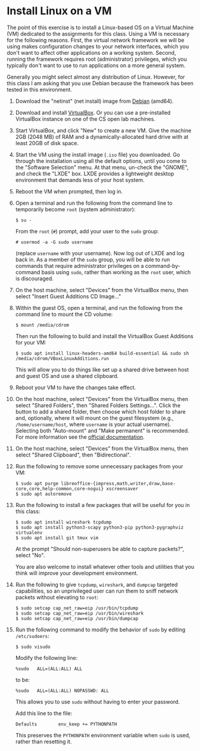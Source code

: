# Install Linux on a VM

The point of this exercise is to install a Linux-based OS on a Virtual Machine
(VM) dedicated to the assignments for this class.  Using a VM is necessary for
the following reasons.  First, the virtual network framework we will be using
makes configuration changes to your network interfaces, which you don't want to
affect other applications on a working system.  Second, running the framework
requires root (administrator) privileges, which you typically don't want to use
to run applications on a more general system.

Generally you might select almost any distribution of Linux.  However, for this
class I am asking that you use Debian because the framework has been tested in
this environment.  

1. Download the "netinst" (net install) image from
   [Debian](https://www.debian.org/download) (amd64).

2. Download and install
   [VirtualBox](https://www.virtualbox.org/wiki/Downloads).  Or you can use a
   pre-installed VirtualBox instance on one of the CS open lab machines.

3. Start VirtualBox, and click "New" to create a new VM.  Give the machine 2GB
   (2048 MB) of RAM and a dynamically-allocated hard drive with at least 20GB
   of disk space.

4. Start the VM using the install image (`.iso` file) you downloaded.  Go
   through the installation using all the default options, until you come to
   the "Software Selection" menu.  At that menu, un-check the "GNOME", and
   check the "LXDE" box. LXDE provides a lightweight desktop environment that
   demands less of your host system.

5. Reboot the VM when prompted, then log in.

6. Open a terminal and run the following from the command line to temporarily
   become `root` (system administrator):

   ```
   $ su -
   ```

   From the `root` (`#`) prompt, add your user to the `sudo` group:

   ```
   # usermod -a -G sudo username
   ```

   (replace `username` with your username).  Now log out of LXDE and log back
   in.  As a member of the `sudo` group, you will be able to run commands that
   require administrator privileges on a command-by-command basis using `sudo`,
   rather than working as the `root` user, which is discouraged.

7. On the host machine, select "Devices" from the VirtualBox menu, then select
   "Insert Guest Additions CD Image..."
   
8. Within the guest OS, open a terminal, and run the following from the command
   line to mount the CD volume:
   
   ```
   $ mount /media/cdrom
   ```
   
   Then run the following to build and install the VirtualBox Guest Additions
   for your VM:
   
   ```
   $ sudo apt install linux-headers-amd64 build-essential && sudo sh /media/cdrom/VBoxLinuxAdditions.run
   ```

   This will allow you to do things like set up a shared drive between host and
   guest OS and use a shared clipboard.

9. Reboot your VM to have the changes take effect.

10. On the host machine, select "Devices" from the VirtualBox menu, then select
    "Shared Folders", then "Shared Folders Settings...".  Click the button to
    add a shared folder, then choose which host folder to share and, optionally,
    where it will mount on the guest filesystem (e.g., `/home/username/host`, where
    `username` is your actual username).  Selecting both "Auto-mount" and
    "Make permanent" is recommended.  For more information see the [official
    documentation](https://docs.oracle.com/en/virtualization/virtualbox/6.0/user/sharedfolders.html).
   
11. On the host machine, select "Devices" from the VirtualBox menu, then select
    "Shared Clipboard", then "Bidirectional".

12. Run the following to remove some unnecessary
    packages from your VM:

    ```
    $ sudo apt purge libreoffice-{impress,math,writer,draw,base-core,core,help-common,core-nogui} xscreensaver
    $ sudo apt autoremove
    ```

13. Run the following to install a few packages that will be useful for you in
    this class:

    ```
    $ sudo apt install wireshark tcpdump
    $ sudo apt install python3-scapy python3-pip python3-pygraphviz virtualenv
    $ sudo apt install git tmux vim
    ```

    At the prompt "Should non-superusers be able to capture packets?", select
    "No".

    You are also welcome to install whatever other tools and utilities that you
    think will improve your development environment.

14. Run the following to give `tcpdump`, `wireshark`, and `dumpcap` targeted capabilities,
    so an unprivileged user can run them to sniff network packets without elevating to `root`:
    ```
    $ sudo setcap cap_net_raw=eip /usr/bin/tcpdump
    $ sudo setcap cap_net_raw=eip /usr/bin/wireshark
    $ sudo setcap cap_net_raw=eip /usr/bin/dumpcap
    ```

15. Run the following command to modify the behavior of `sudo` by editing
    `/etc/sudoers`:

    ```
    $ sudo visudo
    ```

    Modify the following line:
    ```
    %sudo   ALL=(ALL:ALL) ALL
    ```
    to be:
    ```
    %sudo   ALL=(ALL:ALL) NOPASSWD: ALL
    ```
    This allows you to use `sudo` without having to enter your password.

    Add this line to the file:
    ```
    Defaults        env_keep += PYTHONPATH
    ```
    This preserves the `PYTHONPATH` environment variable when `sudo` is used,
    rather than resetting it.
